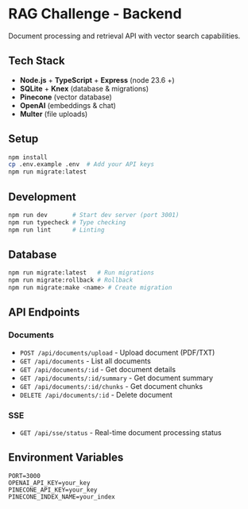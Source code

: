 # RAG Challenge - Backend

Document processing and retrieval API with vector search capabilities.

## Tech Stack
- **Node.js** + **TypeScript** + **Express** (node 23.6 +)
- **SQLite** + **Knex** (database & migrations)
- **Pinecone** (vector database)
- **OpenAI** (embeddings & chat)
- **Multer** (file uploads)

## Setup
```bash
npm install
cp .env.example .env  # Add your API keys
npm run migrate:latest
```

## Development
```bash
npm run dev       # Start dev server (port 3001)
npm run typecheck # Type checking
npm run lint      # Linting
```

## Database
```bash
npm run migrate:latest   # Run migrations
npm run migrate:rollback # Rollback
npm run migrate:make <name> # Create migration
```

## API Endpoints

### Documents
- `POST /api/documents/upload` - Upload document (PDF/TXT)
- `GET /api/documents` - List all documents
- `GET /api/documents/:id` - Get document details
- `GET /api/documents/:id/summary` - Get document summary
- `GET /api/documents/:id/chunks` - Get document chunks
- `DELETE /api/documents/:id` - Delete document

### SSE
- `GET /api/sse/status` - Real-time document processing status

## Environment Variables
```env
PORT=3000
OPENAI_API_KEY=your_key
PINECONE_API_KEY=your_key
PINECONE_INDEX_NAME=your_index
```